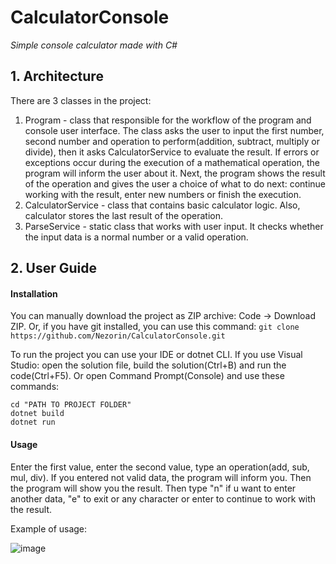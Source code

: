 # CalculatorConsole
_Simple console calculator made with C#_

## 1. Architecture
There are 3 classes in the project:
1. Program - class that responsible for the workflow of the program and console user interface. The class asks the user to input the first number, second number and operation to perform(addition, subtract, multiply or divide), then it asks CalculatorService to evaluate the result. If errors or exceptions occur during the execution of a mathematical operation, the program will inform the user about it. Next, the program shows the result of the operation and gives the user a choice of what to do next: continue working with the result, enter new numbers or finish the execution.
2. CalculatorService - class that contains basic calculator logic. Also, calculator stores the last result of the operation.
3. ParseService - static class that works with user input. It checks whether the input data is a normal number or a valid operation.
## 2. User Guide
#### Installation
You can manually download the project as ZIP archive: Code -> Download ZIP. Or, if you have git installed, you can use this command:
```git clone https://github.com/Nezorin/CalculatorConsole.git ```

To run the project you can use your IDE or dotnet CLI. If you use Visual Studio: open the solution file, build the solution(Ctrl+B) and run the code(Ctrl+F5). Or open Command Prompt(Console) and use these commands:
```
cd "PATH TO PROJECT FOLDER" 
dotnet build
dotnet run
```
#### Usage
Enter the first value, enter the second value, type an operation(add, sub, mul, div). If you entered not valid data, the program will inform you. Then the program will show you the result. Then type "n" if u want to enter another data, "e" to exit or any character or enter to continue to work with the result.

Example of usage:

![image](https://user-images.githubusercontent.com/47496652/131644366-891cb1d9-5887-4fc5-9710-47a2853dc861.png)




